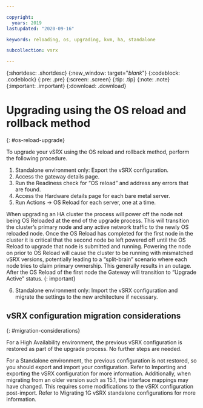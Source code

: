 ```yaml
---

copyright:
  years: 2019
lastupdated: "2020-09-16"

keywords: reloading, os, upgrading, kvm, ha, standalone

subcollection: vsrx

---
```


{:shortdesc: .shortdesc}
{:new_window: target="_blank_"}
{:codeblock: .codeblock}
{:pre: .pre}
{:screen: .screen}
{:tip: .tip}
{:note: .note}
{:important: .important}
{:download: .download}

# Upgrading using the OS reload and rollback method
{: #os-reload-upgrade}

To upgrade your vSRX using the OS reload and rollback method, perform the following procedure.

1.	Standalone environment only: Export the vSRX configuration.
2.	Access the gateway details page.
3.	Run the Readiness check for “OS reload” and address any errors that are found.
4.	Access the Hardware details page for each bare metal server.
5.	Run Actions -> OS Reload for each server, one at a time.

  When upgrading an HA cluster the process will power off the node not being OS Reloaded at the end of the upgrade process. This will transition the cluster’s primary node and any active network traffic to the newly OS reloaded node. Once the OS Reload has completed for the first node in the cluster it is critical that the second node be left powered off until the OS Reload to upgrade that node is submitted and running. Powering the node on prior to OS Reload will cause the cluster to be running with mismatched vSRX versions, potentially leading to a “split-brain” scenario where each node tries to claim primary ownership. This generally results in an outage. After the OS Reload of the first node the Gateway will transition to “Upgrade Active” status.
  {: important}

6.	Standalone environment only: Import the vSRX configuration and migrate the settings to the new architecture if necessary.

## vSRX configuration migration considerations
{: #migration-considerations}

For a High Availability environment, the previous vSRX configuration is restored as part of the upgrade process. No further steps are needed.

For a Standalone environment, the previous configuration is not restored, so you should export and import your configuration. Refer to Importing and exporting the vSRX configuration for more information. Additionally, when migrating from an older version such as 15.1, the interface mappings may have changed. This requires some modifications to the vSRX configuration post-import. Refer to Migrating 1G vSRX standalone configurations for more information.
